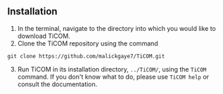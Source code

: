 ## Installation
1. In the terminal, navigate to the directory into which you would like to download TiCOM.
2. Clone the TiCOM repository using the command
```
git clone https://github.com/malickgaye7/TiCOM.git
```
3. Run TiCOM in its installation directory, ```../TiCOM/```, using the ```TiCOM``` command. If you don't know what to do, please use ```TiCOM help``` or consult the documentation.
